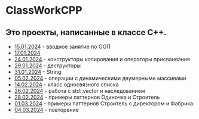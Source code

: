 # ClassWorkCPP
## Это проекты, написанные в классе C++.
- [15.01.2024](15.01.2024) - вводное занятие по ООП
- [17.01.2024](17.01.2024) 
- [24.01.2024](24.01.2024) - конструкторы копирования и операторы присваивания
- [29.01.2024](29.01.2024) - деструкторы
- [31.01.2024](31.01.2024) - String
- [05.02.2024](05.02.2024) - операции с динамическими двумерными массивами
- [14.02.2024](14.02.2024) - класс односвязного списка
- [26.02.2024](26.02.2024) - работа с std::vector и наследованием
- [28.02.2024](28.02.2024) - примеры паттернов Одиночка и Строитель
- [01.03.2024](01.03.2024) - примеры паттернов Строитель с директором и Фабрика
- [04.03.2024](04.03.2024) - повторение
